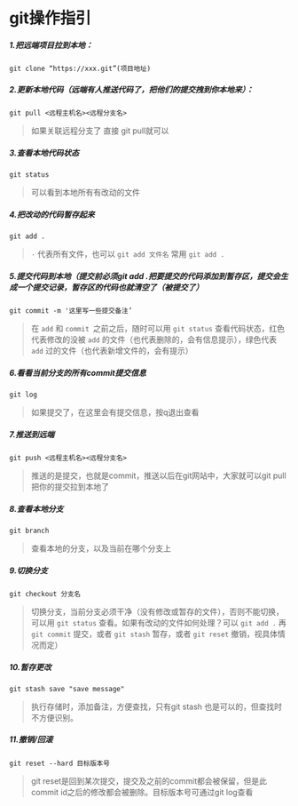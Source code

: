 # git操作指引

##### 1.把远端项目拉到本地：
    git clone “https://xxx.git”(项目地址)

##### 2.更新本地代码（远端有人推送代码了，把他们的提交拽到你本地来）：
    git pull <远程主机名><远程分支名>

> 如果关联远程分支了 直接 git pull就可以

##### 3.查看本地代码状态
    git status
> 可以看到本地所有有改动的文件

##### 4.把改动的代码暂存起来
    git add .
> `·` 代表所有文件，也可以 `git add 文件名` 常用 `git add .`

##### 5.提交代码到本地（提交前必须git add .把要提交的代码添加到暂存区，提交会生成一个提交记录，暂存区的代码也就清空了（被提交了）
    git commit -m '这里写一些提交备注’
>在 `add` 和 `commit `之前之后，随时可以用 `git status` 查看代码状态，红色代表修改的没被 `add` 的文件（也代表删除的，会有信息提示），绿色代表 `add` 过的文件（也代表新增文件的，会有提示）

##### 6.看看当前分支的所有commit提交信息
    git log
> 如果提交了，在这里会有提交信息，按q退出查看

##### 7.推送到远端
    git push <远程主机名><远程分支名>
> 推送的是提交，也就是commit，推送以后在git网站中，大家就可以git pull把你的提交拉到本地了

##### 8.查看本地分支
    git branch
> 查看本地的分支，以及当前在哪个分支上

##### 9.切换分支
    git checkout 分支名
> 切换分支，当前分支必须干净（没有修改或暂存的文件），否则不能切换，可以用 `git status` 查看。如果有改动的文件如何处理？可以 `git add .` 再 `git commit` 提交，或者 `git stash` 暂存，或者 `git reset` 撤销，视具体情况而定）

##### 10.暂存更改
    git stash save "save message"
> 执行存储时，添加备注，方便查找，只有git stash 也是可以的，但查找时不方便识别。

##### 11.撤销/回滚
    git reset --hard 目标版本号
> git reset是回到某次提交，提交及之前的commit都会被保留，但是此commit id之后的修改都会被删除。目标版本号可通过git log查看